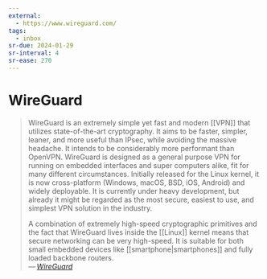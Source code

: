 ```yaml
---
external:
  - https://www.wireguard.com/
tags:
  - inbox
sr-due: 2024-01-29
sr-interval: 4
sr-ease: 270
---
```


# WireGuard

> WireGuard is an extremely simple yet fast and modern [[VPN]] that utilizes
> state-of-the-art cryptography. It aims to be faster, simpler, leaner, and more
> useful than IPsec, while avoiding the massive headache. It intends to be
> considerably more performant than OpenVPN. WireGuard is designed as a general
> purpose VPN for running on embedded interfaces and super computers alike, fit
> for many different circumstances. Initially released for the Linux kernel, it
> is now cross-platform (Windows, macOS, BSD, iOS, Android) and widely
> deployable. It is currently under heavy development, but already it might be
> regarded as the most secure, easiest to use, and simplest VPN solution in the
> industry.
>
> A combination of extremely high-speed cryptographic primitives and the fact
> that WireGuard lives inside the [[Linux]] kernel means that secure networking
> can be very high-speed. It is suitable for both small embedded devices like
> [[smartphone|smartphones]] and fully loaded backbone routers.\
> — <cite>[WireGuard](https://www.wireguard.com/)</cite>

